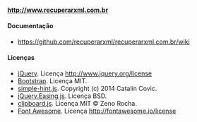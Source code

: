 
#### http://www.recuperarxml.com.br

#### Documentação
  * https://github.com/recuperarxml/recuperarxml.com.br/wiki

#### Licenças
  * [jQuery](http://www.jquery.org). Licença http://www.jquery.org/license
  * [Bootstrap](http://getbootstrap.com). Licença MIT.
  * [simple-hint.js](https://github.com/catc). Copyright (c) 2014 Catalin Covic.
  * [jQuery.Easing.js](http://gsgd.co.uk/sandbox/jquery/easing). Licença BSD.
  * [clipboard.js](https://zenorocha.github.io/clipboard.js). Licença MIT © Zeno Rocha.
  * [Font Awesome](http://fontawesome.io). Licença http://fontawesome.io/license
